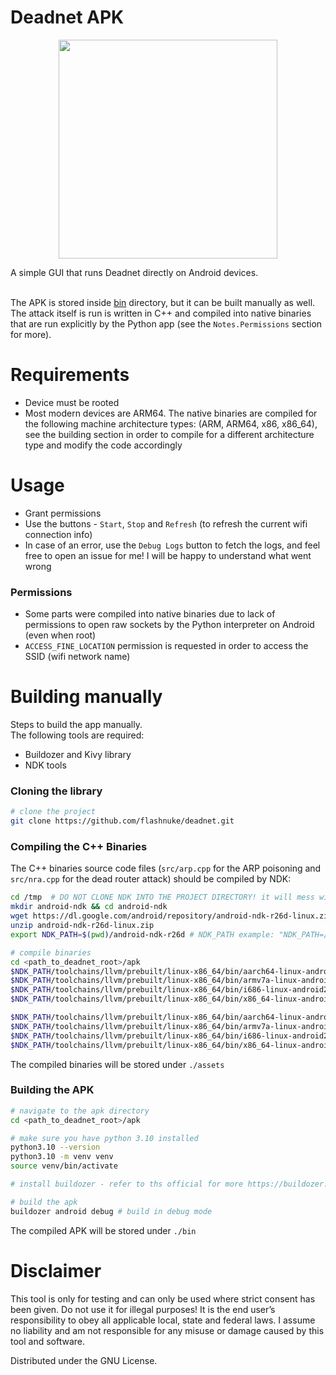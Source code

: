 # Deadnet APK
<p align="center"><img src="https://github.com/flashnuke/deadnet/assets/59119926/fbb72f10-764c-4272-aa8c-8623f34b8ba2" width="350" ></p>
A simple GUI that runs Deadnet directly on Android devices. </br> </br>

The APK is stored inside [bin](https://github.com/flashnuke/deadnet/tree/main/apk/bin) directory, but it can be built manually as well.
</br>The attack itself is run is written in C++ and compiled into native binaries that are run explicitly by the Python app (see the `Notes.Permissions` section for more).

# Requirements
* Device must be rooted
* Most modern devices are ARM64. The native binaries are compiled for the following machine architecture types: (ARM, ARM64, x86, x86_64), see the building section in order to compile for a different architecture type and modify the code accordingly

# Usage
* Grant permissions
* Use the buttons - `Start`, `Stop` and `Refresh` (to refresh the current wifi connection info)
* In case of an error, use the `Debug Logs` button to fetch the logs, and feel free to open an issue for me! I will be happy to understand what went wrong

### Permissions
* Some parts were compiled into native binaries due to lack of permissions to open raw sockets by the Python interpreter on Android (even when root)
* `ACCESS_FINE_LOCATION` permission is requested in order to access the SSID (wifi network name)

# Building manually
Steps to build the app manually. </br>
The following tools are required:
* Buildozer and Kivy library
* NDK tools

### Cloning the library
```bash
# clone the project
git clone https://github.com/flashnuke/deadnet.git
```

### Compiling the C++ Binaries
The C++ binaries source code files (`src/arp.cpp` for the ARP poisoning and `src/nra.cpp` for the dead router attack) should be compiled by NDK:
```bash
cd /tmp  # DO NOT CLONE NDK INTO THE PROJECT DIRECTORY! it will mess with the build process
mkdir android-ndk && cd android-ndk
wget https://dl.google.com/android/repository/android-ndk-r26d-linux.zip
unzip android-ndk-r26d-linux.zip
export NDK_PATH=$(pwd)/android-ndk-r26d # NDK_PATH example: "NDK_PATH=/tmp/my-android-toolchain"

# compile binaries
cd <path_to_deadnet_root>/apk
$NDK_PATH/toolchains/llvm/prebuilt/linux-x86_64/bin/aarch64-linux-android29-clang++ -static -o assets/nra.arm64 src/nra.cpp
$NDK_PATH/toolchains/llvm/prebuilt/linux-x86_64/bin/armv7a-linux-androideabi29-clang++ -static -o assets/nra.arm src/nra.cpp
$NDK_PATH/toolchains/llvm/prebuilt/linux-x86_64/bin/i686-linux-android29-clang++ -static -o assets/nra.x86 src/nra.cpp
$NDK_PATH/toolchains/llvm/prebuilt/linux-x86_64/bin/x86_64-linux-android29-clang++ -static -o assets/nra.x86_64 src/nra.cpp

$NDK_PATH/toolchains/llvm/prebuilt/linux-x86_64/bin/aarch64-linux-android29-clang++ -static -o assets/arp.arm64 src/arp.cpp
$NDK_PATH/toolchains/llvm/prebuilt/linux-x86_64/bin/armv7a-linux-androideabi29-clang++ -static -o assets/arp.arm src/arp.cpp
$NDK_PATH/toolchains/llvm/prebuilt/linux-x86_64/bin/i686-linux-android29-clang++ -static -o assets/arp.x86 src/arp.cpp
$NDK_PATH/toolchains/llvm/prebuilt/linux-x86_64/bin/x86_64-linux-android29-clang++ -static -o assets/arp.x86_64 src/arp.cpp
```

The compiled binaries will be stored under `./assets`

### Building the APK
```bash
# navigate to the apk directory
cd <path_to_deadnet_root>/apk

# make sure you have python 3.10 installed
python3.10 --version
python3.10 -m venv venv
source venv/bin/activate

# install buildozer - refer to ths official for more https://buildozer.readthedocs.io/en/latest/installation.html

# build the apk 
buildozer android debug # build in debug mode
```
The compiled APK will be stored under `./bin`

# Disclaimer

This tool is only for testing and can only be used where strict consent has been given. Do not use it for illegal purposes! It is the end user’s responsibility to obey all applicable local, state and federal laws. I assume no liability and am not responsible for any misuse or damage caused by this tool and software.

Distributed under the GNU License.
